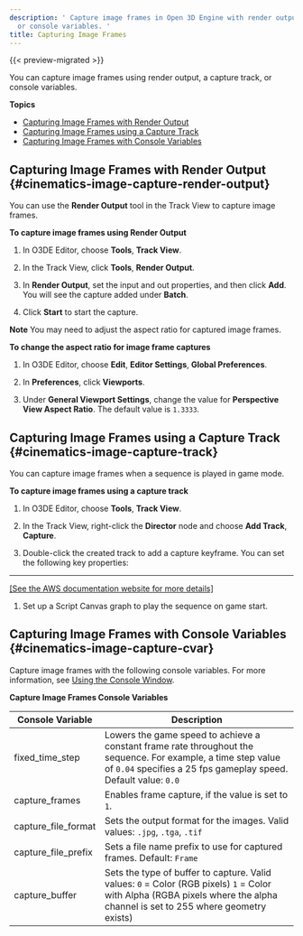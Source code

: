 ```yaml
---
description: ' Capture image frames in Open 3D Engine with render output, a capture track,
  or console variables. '
title: Capturing Image Frames
---
```


{{< preview-migrated >}}

You can capture image frames using render output, a capture track, or console variables\.

**Topics**
+ [Capturing Image Frames with Render Output](#cinematics-image-capture-render-output)
+ [Capturing Image Frames using a Capture Track](#cinematics-image-capture-track)
+ [Capturing Image Frames with Console Variables](#cinematics-image-capture-cvar)

## Capturing Image Frames with Render Output {#cinematics-image-capture-render-output}

You can use the **Render Output** tool in the Track View to capture image frames\.

**To capture image frames using Render Output**

1. In O3DE Editor, choose **Tools**, **Track View**\.

1. In the Track View, click **Tools**, **Render Output**\.

1. In **Render Output**, set the input and out properties, and then click **Add**\. You will see the capture added under **Batch**\.

1. Click **Start** to start the capture\.

**Note**
You may need to adjust the aspect ratio for captured image frames\.

**To change the aspect ratio for image frame captures**

1. In O3DE Editor, choose **Edit**, **Editor Settings**, **Global Preferences**\.

1. In **Preferences**, click **Viewports**\.

1. Under **General Viewport Settings**, change the value for **Perspective View Aspect Ratio**\. The default value is `1.3333`\.

## Capturing Image Frames using a Capture Track {#cinematics-image-capture-track}

You can capture image frames when a sequence is played in game mode\.

**To capture image frames using a capture track**

1. In O3DE Editor, choose **Tools**, **Track View**\.

1. In the Track View, right\-click the **Director** node and choose **Add Track**, **Capture**\.

1. Double\-click the created track to add a capture keyframe\. You can set the following key properties:
****
[\[See the AWS documentation website for more details\]](/docs/userguide/cinematics/image-capture)

1. Set up a Script Canvas graph to play the sequence on game start\.

## Capturing Image Frames with Console Variables {#cinematics-image-capture-cvar}

Capture image frames with the following console variables\. For more information, see [Using the Console Window](/docs/user-guide/features/editor/console.md)\.


**Capture Image Frames Console Variables**

| Console Variable | Description |
| --- | --- |
| fixed\_time\_step |  Lowers the game speed to achieve a constant frame rate throughout the sequence\. For example, a time step value of `0.04` specifies a 25 fps gameplay speed\. Default value: `0.0`  |
| capture\_frames |  Enables frame capture, if the value is set to `1`\.  |
| capture\_file\_format |  Sets the output format for the images\. Valid values: `.jpg`, `.tga`, `.tif`  |
| capture\_file\_prefix |  Sets a file name prefix to use for captured frames\. Default: `Frame`  |
| capture\_buffer |  Sets the type of buffer to capture\. Valid values:  `0` = Color \(RGB pixels\) `1` = Color with Alpha \(RGBA pixels where the alpha channel is set to 255 where geometry exists\)  |